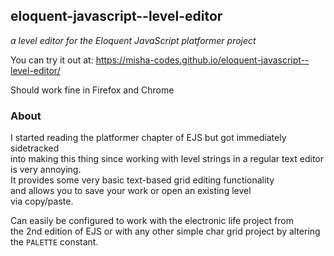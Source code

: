 ## eloquent-javascript--level-editor
*a level editor for the Eloquent JavaScript platformer project*

You can try it out at: https://misha-codes.github.io/eloquent-javascript--level-editor/

Should work fine in Firefox and Chrome  

### About

I started reading the platformer chapter of EJS but got immediately sidetracked  
into making this thing since working with level strings in a regular text editor  
is very annoying.  
It provides some very basic text-based grid editing functionality  
and allows you to save your work or open an existing level   
via copy/paste.

Can easily be configured to work with the electronic life project from  
the 2nd edition of EJS or with any other simple char grid project by altering  
the `PALETTE` constant.
